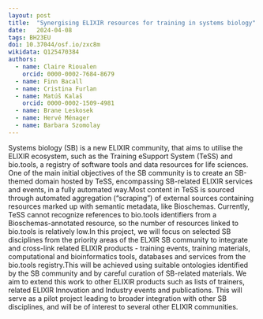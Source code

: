 ```yaml
---
layout: post
title:  "Synergising ELIXIR resources for training in systems biology"
date:   2024-04-08
tags: BH23EU
doi: 10.37044/osf.io/zxc8m
wikidata: Q125470384
authors:
  - name: Claire Rioualen
    orcid: 0000-0002-7684-8679
  - name: Finn Bacall
  - name: Cristina Furlan
  - name: Matúš Kalaš
    orcid: 0000-0002-1509-4981
  - name: Brane Leskosek
  - name: Hervé Ménager
  - name: Barbara Szomolay
---
```


Systems biology (SB) is a new ELIXIR community, that aims to utilise the ELIXIR ecosystem, such as the Training eSupport System (TeSS) and bio.tools, a registry of software tools and data resources for life sciences. One of the main initial objectives of the SB community is to create an SB-themed domain hosted by TeSS, encompassing SB-related ELIXIR services and events, in a fully automated way.Most content in TeSS is sourced through automated aggregation (“scraping”) of external sources containing resources marked up with semantic metadata, like Bioschemas. Currently, TeSS cannot recognize references to bio.tools identifiers from a Bioschemas-annotated resource, so the number of resources linked to bio.tools is relatively low.In this project, we will focus on selected SB disciplines from the priority areas of the ELXIR SB community to integrate and cross-link related ELIXIR products - training events, training materials, computational and bioinformatics tools, databases and services from the bio.tools registry.This will be achieved using suitable ontologies identified by the SB community and by careful curation of SB-related materials. We aim to extend this work to other ELIXIR products such as lists of trainers, related ELIXIR Innovation and Industry events and publications. This will serve as a pilot project leading to broader integration with other SB disciplines, and will be of interest to several other ELIXIR communities.

